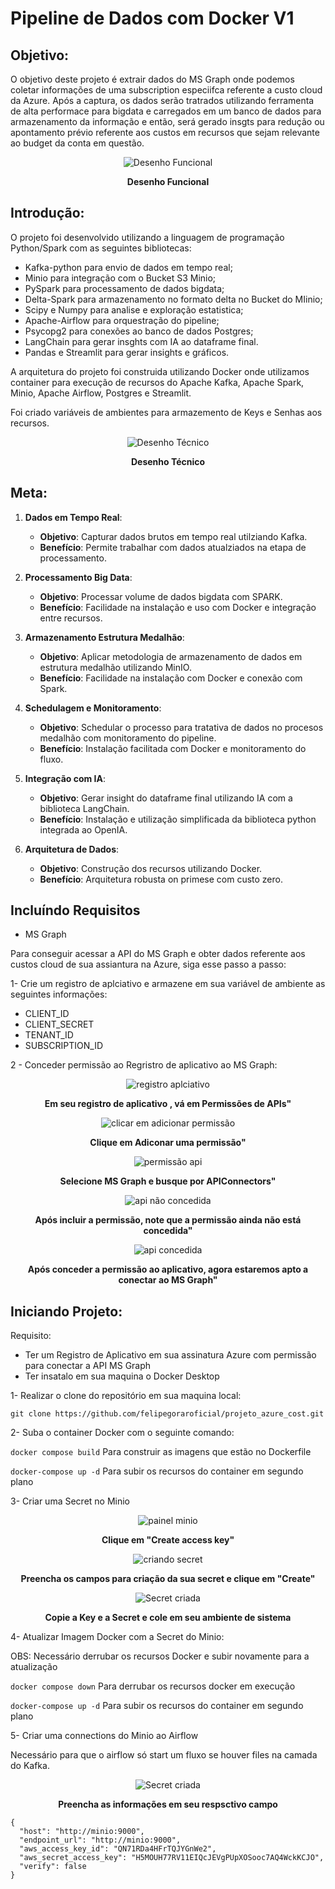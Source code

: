 # Pipeline de Dados com Docker V1

## Objetivo:

O objetivo deste projeto é extrair dados do MS Graph onde podemos coletar informações de uma subscription especiifca referente a custo cloud da Azure. Após a captura, os dados serão tratrados utilizando ferramenta de alta performace para bigdata e carregados em um banco de dados para armazenamento da informação e então, será gerado insgts para redução ou apontamento prévio referente aos custos em recursos que sejam relevante ao budget da conta em questão.

<div align="center">
  <img src="https://github.com/user-attachments/assets/0d005317-c273-465b-8b84-ade1a2e8426d" alt="Desenho Funcional">
  <p><b>Desenho Funcional</b></p>
</div>

<p align="left">
</p>

## Introdução:

O projeto foi desenvolvido utilizando a linguagem de programação Python/Spark com as seguintes bibliotecas:
- Kafka-python para envio de dados em tempo real;
- Minio para integração com o Bucket S3 Minio;
- PySpark para processamento de dados bigdata;
- Delta-Spark para armazenamento no formato delta no Bucket do MIinio;
- Scipy e Numpy para analise e exploração estatistica;
- Apache-Airflow para orquestração do pipeline;
- Psycopg2 para conexões ao banco de dados Postgres;
- LangChain para gerar insghts com IA ao dataframe final.
- Pandas e Streamlit para gerar insights e gráficos.

A arquitetura do projeto foi construida utilizando Docker onde utilizamos container para execução de recursos do Apache Kafka, Apache Spark, Minio, Apache Airflow, Postgres e Streamlit.

Foi criado variáveis de ambientes para armazemento de Keys e Senhas aos recursos.

<div align="center">
  <img src="https://github.com/user-attachments/assets/5835c3ac-fc38-4809-bcd7-6af2a91497cd" alt="Desenho Técnico">
  <p><b>Desenho Técnico</b></p>
</div>

<p align="left">
</p>

## Meta:

1. **Dados em Tempo Real**:
    - **Objetivo**: Capturar dados brutos em tempo real utilziando Kafka.
    - **Benefício**: Permite trabalhar com dados atualziados na etapa de processamento.

2. **Processamento Big Data**:
    - **Objetivo**: Processar volume de dados bigdata com SPARK.
    - **Benefício**: Facilidade na instalação e uso com Docker e integração entre recursos.

3. **Armazenamento Estrutura Medalhão**:
    - **Objetivo**: Aplicar metodologia de armazenamento de dados em estrutura medalhão utilizando MinIO.
    - **Benefício**: Facilidade na instalação com Docker e conexão com Spark.

4. **Schedulagem e Monitoramento**:
    - **Objetivo**: Schedular o processo para tratativa de dados no procesos medalhão com monitoramento do pipeline.
    - **Benefício**: Instalação facilitada com Docker e monitoramento do fluxo.

5. **Integração com IA**:
    - **Objetivo**: Gerar insight do dataframe final utilizando IA com a biblioteca LangChain.
    - **Benefício**: Instalação  e utilização simplificada da biblioteca python integrada ao OpenIA.

6. **Arquitetura de Dados**:
    - **Objetivo**: Construção dos recursos utilizando Docker.
    - **Benefício**: Arquitetura robusta on primese com custo zero.


## Incluíndo Requisitos

- MS Graph

Para conseguir acessar a API do MS Graph e obter dados referente aos custos cloud de sua assiantura na Azure, siga esse passo a passo:

1- Crie um registro de aplciativo e armazene em sua variável de ambiente as seguintes informações:

- CLIENT_ID
- CLIENT_SECRET
- TENANT_ID
- SUBSCRIPTION_ID

2 - Conceder permissão ao Regristro de aplicativo ao MS Graph:

<div align="center">
  <img src="https://github.com/user-attachments/assets/a4ec1570-e97c-49fe-8018-1aa50ac917e9" alt="registro aplciativo">
  <p><b>Em seu registro de aplicativo , vá em Permissões de APIs"</b></p>
</div>

<div align="center">
  <img src="https://github.com/user-attachments/assets/2eb1be96-ab92-4414-99e3-f9696a2db116" alt="clicar em adicionar permissão">
  <p><b>Clique em Adiconar uma permissão"</b></p>
</div>

<div align="center">
  <img src="https://github.com/user-attachments/assets/08be0755-64bd-4f00-adf3-916460b9fb04" alt="permissão api">
  <p><b>Selecione MS Graph e busque por APIConnectors"</b></p>
</div>

<div align="center">
  <img src="https://github.com/user-attachments/assets/834d3673-a440-4d7e-9408-d66e662c4223" alt="api não concedida">
  <p><b>Após incluir a permissão, note que a permissão ainda não está concedida"</b></p>
</div>

<div align="center">
  <img src="https://github.com/user-attachments/assets/2d74aed6-685a-40e2-ae9d-906041dabc6d" alt="api concedida">
  <p><b>Após conceder a permissão ao aplicativo, agora estaremos apto a conectar ao MS Graph"</b></p>
</div>

## Iniciando Projeto:

Requisito: 
- Ter um Registro de Aplicativo em sua assinatura Azure com permissão para conectar a API MS Graph
- Ter insatalo em sua maquina o Docker Desktop

1- Realizar o clone do repositório em sua maquina local:

`git clone https://github.com/felipegoraroficial/projeto_azure_cost.git`

2- Suba o container Docker com o seguinte comando:

`docker compose build`
Para construir as imagens que estão no Dockerfile

`docker-compose up -d`
Para subir os recursos do container em segundo plano

3- Criar uma Secret no Minio

<div align="center">
  <img src="https://github.com/user-attachments/assets/5658a102-f5e3-4c70-9b50-4b2b3044d1e6" alt="painel minio">
  <p><b>Clique em "Create access key"</b></p>
</div>

<div align="center">
  <img src="https://github.com/user-attachments/assets/793368ef-df1e-456e-9b43-bdb638829f86" alt="criando secret">
  <p><b>Preencha os campos para criação da sua secret e clique em "Create"</b></p>
</div>

<div align="center">
  <img src="https://github.com/user-attachments/assets/e108c3f5-9f93-4d3a-9f2c-d587899ef138" alt="Secret criada">
  <p><b>Copie a Key e a Secret e cole em seu ambiente de sistema</b></p>
</div>

4- Atualizar Imagem Docker com a Secret do Minio:

OBS: Necessário derrubar os recursos Docker e subir novamente para a atualização

`docker compose down`
Para derrubar os recursos docker em execução

`docker-compose up -d`
Para subir os recursos do container em segundo plano

5- Criar uma connections do Minio ao Airflow

Necessário para que o airflow só start um fluxo se houver files na camada do Kafka.

<div align="center">
  <img src="https://github.com/user-attachments/assets/7a7f4515-dedc-4efc-b8d0-f2bc0e6916bc" alt="Secret criada">
  <p><b>Preencha as informações em seu respsctivo campo</b></p>
</div>

```
{
  "host": "http://minio:9000",
  "endpoint_url": "http://minio:9000",
  "aws_access_key_id": "QN71RDa4HFrTQJYGnWe2",
  "aws_secret_access_key": "H5MOUH77RV11EIQcJEVgPUpXOSooc7AQ4WckKCJO",
  "verify": false
}
```
